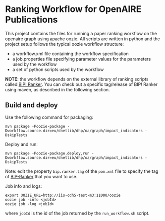 # Ranking Workflow for OpenAIRE Publications

This project contains the files for running a paper ranking workflow on the openaire graph using apache oozie.
All scripts are written in python and the project setup follows the typical oozie workflow structure:

- a workflow.xml file containing the workflow specification
- a job.properties file specifying parameter values for the parameters used by the workflow
- a set of python scripts used by the workflow

**NOTE**: the workflow depends on the external library of ranking scripts called [BiP! Ranker](https://github.com/athenarc/Bip-Ranker).
You can check out a specific tag/release of BIP! Ranker using maven, as described in the following section.

## Build and deploy

Use the following command for packaging:

```
mvn package -Poozie-package -Dworkflow.source.dir=eu/dnetlib/dhp/oa/graph/impact_indicators -DskipTests
```

Deploy and run:
```
mvn package -Poozie-package,deploy,run -Dworkflow.source.dir=eu/dnetlib/dhp/oa/graph/impact_indicators -DskipTests
```

Note: edit the property `bip.ranker.tag` of the `pom.xml` file to specify the tag of [BIP-Ranker](https://github.com/athenarc/Bip-Ranker) that you want to use.


Job info and logs: 
```
export OOZIE_URL=http://iis-cdh5-test-m3:11000/oozie
oozie job -info <jobId>
oozie job -log <jobId>
```

where `jobId` is the id of the job returned by the `run_workflow.sh` script.